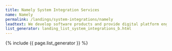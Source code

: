 ```yaml
---
title: Namely System Integration Services
name: Namely
permalink: /landings/system-integrations/namely
leadtext: We develop software products and provide digital platform engineering services in across Australia, New Zeland and Asia
list_generator: landing_list_system_integrations_b.html
---
```

{% include {{ page.list_generator }} %}